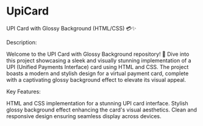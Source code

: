 # UpiCard

UPI Card with Glossy Background (HTML/CSS) 💳✨

Description:

Welcome to the UPI Card with Glossy Background repository! 🎉 Dive into this project showcasing a sleek and visually stunning implementation of a UPI (Unified Payments Interface) card using HTML and CSS. The project boasts a modern and stylish design for a virtual payment card, complete with a captivating glossy background effect to elevate its visual appeal.

Key Features:

HTML and CSS implementation for a stunning UPI card interface.
Stylish glossy background effect enhancing the card's visual aesthetics.
Clean and responsive design ensuring seamless display across devices.
